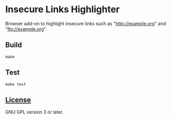 # Insecure Links Highlighter

Browser add-on to highlight insecure links such as "http://example.org" and "ftp://example.org".

## Build

    make

## Test

    make test

## [License](LICENSE)

GNU GPL version 3 or later.
